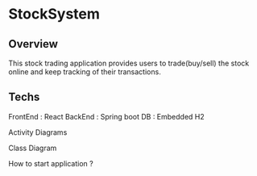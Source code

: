 # StockSystem

<h2>Overview</h2> 
This stock trading application provides users to trade(buy/sell) the stock online and keep tracking of their transactions. 

<h2>Techs</h2>
FrontEnd : React
BackEnd : Spring boot
DB : Embedded H2


Activity Diagrams

Class Diagram

How to start application ?

